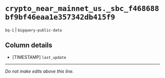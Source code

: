 # `crypto_near_mainnet_us._sbc_f468688bf9bf46eaa1e357342db415f9`
`bq-1` | `bigquery-public-data`

## Column details
* [TIMESTAMP] `last_update`

-------------------------------------------------------------------------------
*Do not make edits above this line.*
